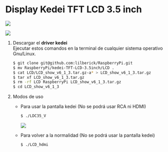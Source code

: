 # Display Kedei TFT LCD 3.5 inch <!--(http://kedei.net/)-->

![](.img/kedei-atras.png)

![](.img/kedei-frente.png)


1. Descargar el **driver kedei** <!--(http://kedei.net/download.html)-->  
    Ejecutar estos comandos en la terminal de cualquier sistema operativo Gnu/Linux.

	```sh
    $ git clone git@github.com:lilberick/RaspberryPi.git
    $ mv RaspberryPi/kedei-TFT-LCD-3.5inch/LCD .
    $ cat LCD/LCD_show_v6_1_3.tar.gz-a* > LCD_show_v6_1_3.tar.gz
    $ tar xf LCD_show_v6_1_3.tar.gz
    $ rm -rf LCD RaspberryPi LCD_show_v6_1_3.tar.gz
    $ cd LCD_show_v6_1_3
	```

2. Modos de uso

	* Para usar la pantalla kedei (No se podrá usar RCA ni HDMI)

		```sh
		$ ./LDC35_V
		```

		![](.img/PrendiendoKedei.gif)

	* Para volver a la normalidad (No se podrá usar la pantalla kedei)

		```sh
		$ ./LCD_hdmi
		```
